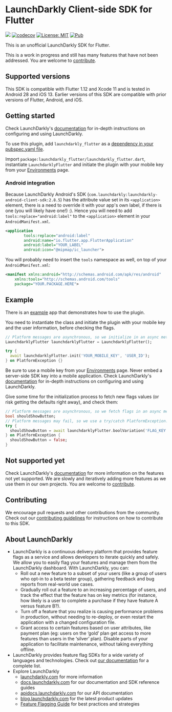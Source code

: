 # LaunchDarkly Client-side SDK for Flutter

![](https://github.com/andre-paraense/launchdarkly_flutter/workflows/CI/badge.svg) [![codecov](https://codecov.io/gh/andre-paraense/launchdarkly_flutter/branch/master/graph/badge.svg)](https://codecov.io/gh/andre-paraense/launchdarkly_flutter) [![License: MIT](https://img.shields.io/badge/License-LGPL3.0-green.svg)](https://opensource.org/licenses/LGPL-3.0) [![Pub](https://img.shields.io/pub/v/launchdarkly_flutter.svg)](https://pub.dartlang.org/packages/launchdarkly_flutter)

This is an unofficial LaunchDarkly SDK for Flutter.

This is a work in progress and still has many features that have not been addressed. You are welcome to [contribute](CONTRIBUTING.md).

## Supported versions

This SDK is compatible with Flutter 1.12 and Xcode 11 and is tested in Android 28 and iOS 13. Earlier versions of this SDK are compatible with prior versions of Flutter, Android, and iOS.

## Getting started

Check LaunchDarkly's [documentation](https://docs.launchdarkly.com) for in-depth instructions on configuring and using LaunchDarkly.

To use this plugin, add `launchdarkly_flutter` as a [dependency in your pubspec.yaml file](https://flutter.io/platform-plugins/).

Import `package:launchdarkly_flutter/launchdarkly_flutter.dart`, instantiate `LaunchdarklyFlutter` and initiate the plugin with your mobile key from your [Environments](https://app.launchdarkly.com/settings#/environments) page.

### Android integration

Because LaunchDarkly Android's SDK (`com.launchdarkly:launchdarkly-android-client-sdk:2.8.5`) has the attribute value set in its `<application>` element, there is a need to override it with your app's own label, if there is one (you will likely have one!) :).
Hence you will need to add `tools:replace="android:label"` to the `<application>` element in your `AndroidManifest.xml`.

```xml
<application
        tools:replace="android:label"
        android:name="io.flutter.app.FlutterApplication"
        android:label="YOUR_LABEL"
        android:icon="@mipmap/ic_launcher">
```

You will probably need to insert the `tools` namespace as well, on top of your `AndroidManifest.xml`:

```xml
<manifest xmlns:android="http://schemas.android.com/apk/res/android"
    xmlns:tools="http://schemas.android.com/tools"
    package="YOUR.PACKAGE.HERE">
```

## Example

There is an [example](./example) app that demonstrates how to use the plugin.

You need to instantiate the class and initiate the plugin with your mobile key and the user information, before checking the flags.

```dart
// Platform messages are asynchronous, so we initialize in an async method.
LaunchdarklyFlutter launchdarklyFlutter = LaunchdarklyFlutter();

try {
  await launchdarklyFlutter.init('YOUR_MOBILE_KEY', 'USER_ID');
} on PlatformException {}
```
Be sure to use a mobile key from your [Environments](https://app.launchdarkly.com/settings#/environments) page. Never embed a server-side SDK key into a mobile application. Check LaunchDarkly's [documentation](https://docs.launchdarkly.com) for in-depth instructions on configuring and using LaunchDarkly.

Give some time for the initialization process to fetch new flags values (or risk getting the defaults right away), and check them:

```dart
// Platform messages are asynchronous, so we fetch flags in an async method.
bool shouldShowButton;
// Platform messages may fail, so we use a try/catch PlatformException.
try {
  shouldShowButton = await launchdarklyFlutter.boolVariation('FLAG_KEY', false);
} on PlatformException {
  shouldShowButton = false;
}
```

## Not supported yet

Check LaunchDarkly's [documentation](https://docs.launchdarkly.com) for more information on the features not yet supported. We are slowly and iteratively adding more features as we use them in our own projects. You are welcome to [contribute](CONTRIBUTING.md).

## Contributing

We encourage pull requests and other contributions from the community. Check out our [contributing guidelines](CONTRIBUTING.md) for instructions on how to contribute to this SDK.

## About LaunchDarkly

* LaunchDarkly is a continuous delivery platform that provides feature flags as a service and allows developers to iterate quickly and safely. We allow you to easily flag your features and manage them from the LaunchDarkly dashboard.  With LaunchDarkly, you can:
    * Roll out a new feature to a subset of your users (like a group of users who opt-in to a beta tester group), gathering feedback and bug reports from real-world use cases.
    * Gradually roll out a feature to an increasing percentage of users, and track the effect that the feature has on key metrics (for instance, how likely is a user to complete a purchase if they have feature A versus feature B?).
    * Turn off a feature that you realize is causing performance problems in production, without needing to re-deploy, or even restart the application with a changed configuration file.
    * Grant access to certain features based on user attributes, like payment plan (eg: users on the ‘gold’ plan get access to more features than users in the ‘silver’ plan). Disable parts of your application to facilitate maintenance, without taking everything offline.
* LaunchDarkly provides feature flag SDKs for a wide variety of languages and technologies. Check out [our documentation](https://docs.launchdarkly.com/docs) for a complete list.
* Explore LaunchDarkly
    * [launchdarkly.com](https://www.launchdarkly.com/ "LaunchDarkly Main Website") for more information
    * [docs.launchdarkly.com](https://docs.launchdarkly.com/  "LaunchDarkly Documentation") for our documentation and SDK reference guides
    * [apidocs.launchdarkly.com](https://apidocs.launchdarkly.com/  "LaunchDarkly API Documentation") for our API documentation
    * [blog.launchdarkly.com](https://blog.launchdarkly.com/  "LaunchDarkly Blog Documentation") for the latest product updates
    * [Feature Flagging Guide](https://github.com/launchdarkly/featureflags/  "Feature Flagging Guide") for best practices and strategies
